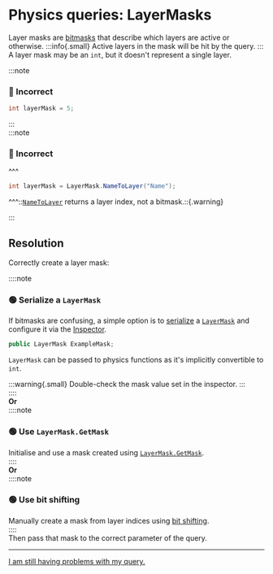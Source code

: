# Physics queries: LayerMasks

Layer masks are [bitmasks](../Bitmasks.md) that describe which layers are active or otherwise.
:::info{.small}
Active layers in the mask will be hit by the query.
:::
A layer mask may be an `int`, but it doesn't represent a single layer.

:::note
### 🔴 Incorrect
```csharp
int layerMask = 5;
```

:::  
:::note  
### 🔴 Incorrect
^^^
```csharp
int layerMask = LayerMask.NameToLayer("Name");
```
^^^::[`NameToLayer`](https://docs.unity3d.com/ScriptReference/LayerMask.NameToLayer.html) returns a layer index, not a bitmask.::{.warning}

:::

## Resolution
Correctly create a layer mask:

::::note  
### 🟢 Serialize a `LayerMask`
If bitmasks are confusing, a simple option is to [serialize](../Serialization/Serializing%20A%20Field%201.md) a [`LayerMask`](https://docs.unity3d.com/ScriptReference/LayerMask.html) and configure it via the [Inspector](https://docs.unity3d.com/Manual/UsingTheInspector.html).
```csharp
public LayerMask ExampleMask;
```
`LayerMask` can be passed to physics functions as it's implicitly convertible to `int`.

:::warning{.small}
Double-check the mask value set in the inspector.
:::  
::::  
**Or**  
::::note  
### 🟢 Use `LayerMask.GetMask`
Initialise and use a mask created using [`LayerMask.GetMask`](https://docs.unity3d.com/ScriptReference/LayerMask.GetMask.html).  
::::  
**Or**  
::::note  
### 🟢 Use bit shifting
Manually create a mask from layer indices using [bit shifting](../Bitmasks.md#creating-masks).  
::::  
Then pass that mask to the correct parameter of the query.


---
[I am still having problems with my query.](GameObject%20Layers.md)
